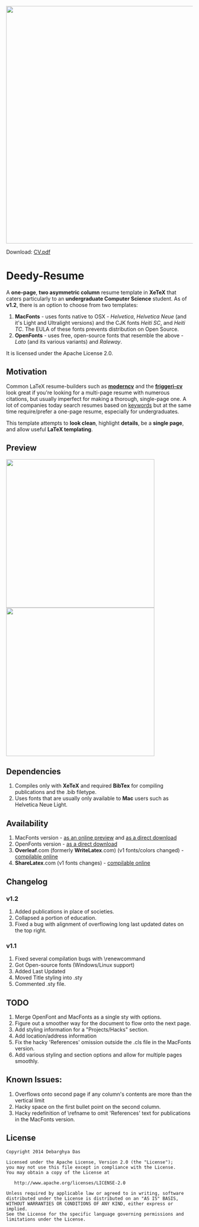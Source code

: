 <p align="center">
<img src="https://raw.github.com/markolsonse/MarkOlsonSE-CV-BasedOn-Deedy/master/cv-cover-img.png" width="640px"/>
</p>

Download: [CV.pdf](https://github.com/markolsonse/MarkOlsonSE-CV-BasedOn-Deedy/raw/master/mark-hendry-olson-cv.pdf)

Deedy-Resume
=========================

A **one-page**, **two asymmetric column** resume template in **XeTeX** that caters particularly to an **undergraduate Computer Science** student.
As of **v1.2**, there is an option to choose from two templates:

1. **MacFonts** - uses fonts native to OSX - *Helvetica*, *Helvetica Neue* (and it's Light and Ultralight versions) and the CJK fonts *Heiti SC*, and *Heiti TC*. The EULA of these fonts prevents distribution on Open Source.
2. **OpenFonts** - uses free, open-source fonts that resemble the above - *Lato* (and its various variants) and *Raleway*.

It is licensed under the Apache License 2.0.

## Motivation

Common LaTeX resume-builders such as [**moderncv**](http://www.latextemplates.com/template/moderncv-cv-and-cover-letter)  and the [**friggeri-cv**](https://github.com/afriggeri/cv) look great if you're looking for a multi-page resume with numerous citations, but usually imperfect for making a thorough, single-page one. A lot of companies today search resumes based on [keywords](http://www.businessinsider.com/most-big-companies-have-a-tracking-system-that-scans-your-resume-for-keywords-2012-1) but at the same time require/prefer a one-page resume, especially for undergraduates. 

This template attempts to **look clean**, highlight **details**, be a **single page**, and allow useful **LaTeX templating**.

## Preview

<img src="https://raw.github.com/markolsonse/MarkOlsonSE-CV-BasedOn-Deedy/master/mark-hendry-olson-cl.png" width="400px"/><img src="https://raw.github.com/markolsonse/MarkOlsonSE-CV-BasedOn-Deedy/master/mark-hendry-olson-cv.png" width="400px"/>

## Dependencies

1. Compiles only with **XeTeX** and required **BibTex** for compiling publications and the .bib filetype.
2. Uses fonts that are usually only available to **Mac** users such as Helvetica Neue Light.

## Availability

1. MacFonts version - [as an online preview](http://debarghyadas.com/resume/debarghya-das-resume.pdf) and [as a direct download](https://github.com/deedydas/Deedy-Resume/raw/master/MacFonts/deedy_resume.pdf)
2. OpenFonts version - [as a direct download](https://github.com/deedydas/Deedy-Resume/raw/master/OpenFonts/deedy_resume-openfont.pdf)
3. **Overleaf**.com (formerly **WriteLatex**.com) (v1 fonts/colors changed) - [compilable online](https://www.writelatex.com/templates/deedy-resume/sqdbztjjghvz#.U2H9Kq1dV18)
4. **ShareLatex**.com (v1 fonts changes) - [compilable online](https://www.sharelatex.com/templates/cv-or-resume/deedy-resume)

## Changelog
### v1.2
 1. Added publications in place of societies.
 2. Collapsed a portion of education.
 3. Fixed a bug with alignment of overflowing long last updated dates on the top right. 

### v1.1
 1. Fixed several compilation bugs with \renewcommand
 2. Got Open-source fonts (Windows/Linux support)
 3. Added Last Updated
 4. Moved Title styling into .sty
 5. Commented .sty file.

## TODO
1. Merge OpenFont and MacFonts as a single sty with options.
2. Figure out a smoother way for the document to flow onto the next page.
3. Add styling information for a "Projects/Hacks" section.
4. Add location/address information
5. Fix the hacky 'References' omission outside the .cls file in the MacFonts version.
6. Add various styling and section options and allow for multiple pages smoothly.

## Known Issues:
1. Overflows onto second page if any column's contents are more than the vertical limit
2. Hacky space on the first bullet point on the second column.
3. Hacky redefinition of \refname to omit 'References' text for publications in the MacFonts version.

## License
    Copyright 2014 Debarghya Das

    Licensed under the Apache License, Version 2.0 (the "License");
    you may not use this file except in compliance with the License.
    You may obtain a copy of the License at

       http://www.apache.org/licenses/LICENSE-2.0

    Unless required by applicable law or agreed to in writing, software
    distributed under the License is distributed on an "AS IS" BASIS,
    WITHOUT WARRANTIES OR CONDITIONS OF ANY KIND, either express or implied.
    See the License for the specific language governing permissions and
    limitations under the License.
